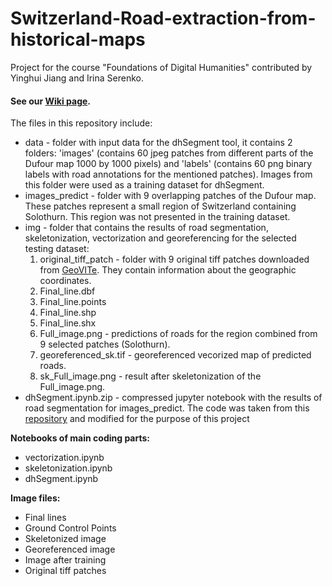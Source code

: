 # Switzerland-Road-extraction-from-historical-maps
Project for the course "Foundations of Digital Humanities" contributed by Yinghui Jiang and Irina Serenko.
#### See our [Wiki page](http://fdh.epfl.ch/index.php/Switzerland_Road_extraction_from_historical_maps).

The files in this repository include:
* data - folder with input data for the dhSegment tool, it contains 2 folders: 'images' (contains 60 jpeg patches from different parts of the Dufour map 1000 by 1000 pixels) and 'labels' (contains 60 png binary labels with road annotations for the mentioned patches). Images from this folder were used as a training dataset for dhSegment.
* images_predict - folder with 9 overlapping patches of the Dufour map. These patches represent a small region of Switzerland containing Solothurn. This region was not presented in the training dataset.
* img - folder that contains the results of road segmentation, skeletonization, vectorization and georeferencing for the selected testing dataset:
    1) original_tiff_patch - folder with 9 original tiff patches downloaded from [GeoVITe](https://geovite.ethz.ch). They contain information about the geographic coordinates.
    2) Final_line.dbf
    3) Final_line.points
    4) Final_line.shp
    5) Final_line.shx
    6) Full_image.png - predictions of roads for the region combined from 9 selected patches (Solothurn).
    7) georeferenced_sk.tif - georeferenced vecorized map of predicted roads.
    8) sk_Full_image.png - result after skeletonization of the Full_image.png.
* dhSegment.ipynb.zip - compressed jupyter notebook with the results of road segmentation for images_predict. The code was taken from this [repository](https://github.com/dhlab-epfl/dhSegment-torch) and modified for the purpose of this project

**Notebooks of main coding parts:**
* vectorization.ipynb
* skeletonization.ipynb
* dhSegment.ipynb

**Image files:**
* Final lines
* Ground Control Points
* Skeletonized image
* Georeferenced image
* Image after training
* Original tiff patches 







